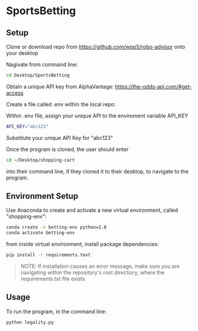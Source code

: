 # SportsBetting


## Setup

Clone or download repo from https://github.com/wpp5/robo-advisor onto your desktop

Nagivate from command line:
```sh
cd Desktop/SportsBetting
```

Obtain a unique API key from AlphaVantage: 
https://the-odds-api.com/#get-access

Create a file called .env within the local repo:

Within .env file, assign your unique API to the enviroment variable API_KEY

```sh 
API_KEY="abc123"
```
Substitute your unique API Key for "abc123"


Once the program is cloned, the user should enter 
```sh
cd ~/Desktop/shopping-cart
```
into their command line, if they cloned it to their desktop, to navigate to the program.


## Environment Setup

Use Anaconda to create and activate a new virtual environment, called "shopping-env": 
```sh
conda create -n betting-env python=3.8
conda activate betting-env 
```

from inside virtual environment, install package dependencies:
```sh
pip install -r requirements.text
```

> NOTE: If installation causes an error message, make sure you are navigating within the repository's root directiory, where the requirements.txt file exists 



## Usage
To run the program, in the command line:

```py
python legality.py
```


